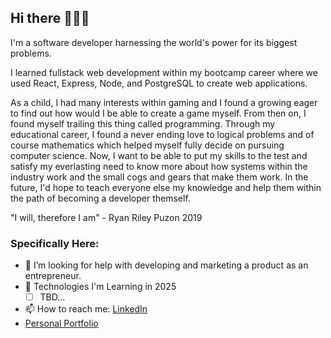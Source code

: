 ## Hi there 👋👨‍💻 
I'm a software developer harnessing the world's power for its biggest problems.

I learned fullstack web development within my bootcamp career where we used React, Express, Node, and PostgreSQL to create web applications.

As a child, I had many interests within gaming and I found a growing eager to find out how would I be able to create a game myself. From then on, I found myself trailing this thing called programming. Through my educational career, I found a never ending love to logical problems and of course mathematics which helped myself fully decide on pursuing computer science. Now, I want to be able to put my skills to the test and satisfy my everlasting need to know more about how systems within the industry work and the small cogs and gears that make them work. In the future, I'd hope to teach everyone else my knowledge and help them within the path of becoming a developer themself.

"I will, therefore I am" - Ryan Riley Puzon 2019

### Specifically Here:

- 🤔 I’m looking for help with developing and marketing a product as an entrepreneur.
- 🌱 Technologies I'm Learning in 2025
  - [ ] TBD...
- 📫 How to reach me: [LinkedIn](https://www.linkedin.com/in/ryanrileypuzon/)
- [Personal Portfolio](https://www.juscuzryancan.com)
<!--
**juscuzryancan/juscuzryancan** is a ✨ _special_ ✨ repository because its `README.md` (this file) appears on your GitHub profile.

Here are some ideas to get you started:

- 🔭 I’m currently working on ...
- 🌱 I’m currently learning ...
- 👯 I’m looking to collaborate on ...
- 🤔 I’m looking for help with ...
- 💬 Ask me about ...
- 📫 How to reach me: ...
- 😄 Pronouns: ...
- ⚡ Fun fact: ...
-->
